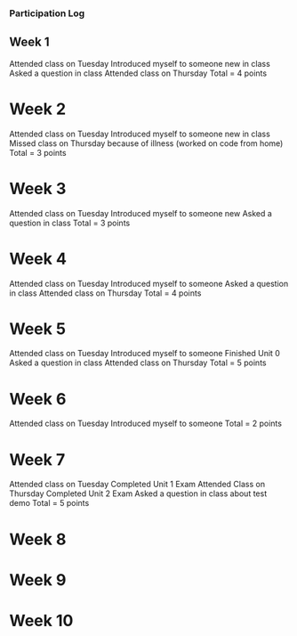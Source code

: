 ### Participation Log


## Week 1
Attended class on Tuesday
Introduced myself to someone new in class
Asked a question in class
Attended class on Thursday
Total = 4 points

# Week 2
Attended class on Tuesday
Introduced myself to someone new in class
Missed class on Thursday because of illness (worked on code from home)
Total = 3 points

# Week 3
Attended class on Tuesday
Introduced myself to someone new
Asked a question in class
Total = 3 points

# Week 4
Attended class on Tuesday 
Introduced myself to someone
Asked a question in class
Attended class on Thursday
Total = 4 points

# Week 5
Attended class on Tuesday
Introduced myself to someone
Finished Unit 0
Asked a question in class
Attended class on Thursday
Total = 5 points

# Week 6
Attended class on Tuesday
Introduced myself to someone
Total = 2 points

# Week 7
Attended class on Tuesday
Completed Unit 1 Exam
Attended Class on Thursday
Completed Unit 2 Exam
Asked a question in class about test demo
Total = 5 points

# Week 8

# Week 9

# Week 10

